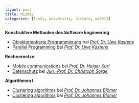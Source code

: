 ```yaml
---
layout: post
title: WS2012
categories: [links, university, lecture, ws2012]
---
```


__Konstruktive Methoden des Software Engineering__:

- [Objektorientierte Programmierung](http://ag-kastens.uni-paderborn.de/lehre/material/oop/) bei _[Prof. Dr. Uwe Kastens](http://www.cs.uni-paderborn.de/fachgebiete/ag-kastens/wir/uwe.html)_
- [Parallel Programming](http://ag-kastens.uni-paderborn.de/lehre/material/ppje/) bei _[Prof. Dr. Uwe Kastens](http://www.cs.uni-paderborn.de/fachgebiete/ag-kastens/wir/uwe.html)_

__Rechnernetze__:

- [Mobile communications](http://www.cs.uni-paderborn.de/fachgebiete/fachgebiet-rechnernetze/lehre/lehrveranstaltungen/vl-mobilkommunikation.html) bei _[Prof. Dr. Holger Karl](http://www.cs.uni-paderborn.de/fachgebiete/fachgebiet-rechnernetze/people/hk.html)_
- [Datenschutz](http://www.cs.uni-paderborn.de/fachgebiete/fg-netsec/lehre/ws1112/datenschutz.html) bei _[Jun.-Prof. Dr. Christoph Sorge](http://www.cs.uni-paderborn.de/fachgebiete/fg-netsec/personen/csorge.html)_

__Algorithmen I__:

- [Clustering algorithms](http://www.cs.uni-paderborn.de/fachgebiete/ag-bloemer/lehre/2012/ws/clusteringalgorithms.html) bei _[Prof. Dr. Johannes Blömer](http://www.cs.uni-paderborn.de/fachgebiete/ag-bloemer/personen/jbloemer.html)_
- [Clustering algorithms](http://www.cs.uni-paderborn.de/fachgebiete/ag-bloemer/lehre/2012/ws/approximationalgorithms.html) bei _[Prof. Dr. Johannes Blömer](http://www.cs.uni-paderborn.de/fachgebiete/ag-bloemer/personen/jbloemer.html)_
